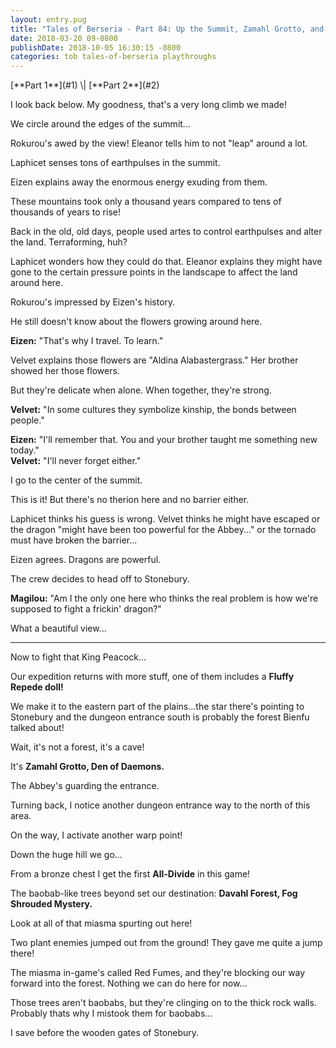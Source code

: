 ```yaml
---
layout: entry.pug
title: "Tales of Berseria - Part 84: Up the Summit, Zamahl Grotto, and Davahl Forest"
date: 2018-03-20 09-0800
publishDate: 2018-10-05 16:30:15 -0800
categories: tob tales-of-berseria playthroughs
---
```


<p class="entry-partination" markdown="1">[**Part 1**](#1) \| [**Part 2**](#2)</p>

<a name="1"></a>

I look back below. My goodness, that's a very long climb we made!

We circle around the edges of the summit...

Rokurou's awed by the view! Eleanor tells him to not "leap" around a lot.

Laphicet senses tons of earthpulses in the summit.

Eizen explains away the enormous energy exuding from them.

These mountains took only a thousand years compared to tens of thousands of years to rise!

Back in the old, old days, people used artes to control earthpulses and alter the land. Terraforming, huh?

Laphicet wonders how they could do that. Eleanor explains they might have gone to the certain pressure points in the landscape to affect the land around here.

Rokurou's impressed by Eizen's history.

He still doesn't know about the flowers growing around here.

**Eizen:** "That's why I travel. To learn."

Velvet explains those flowers are "Aldina Alabastergrass." Her brother showed her those flowers.

But they're delicate when alone. When together, they're strong.

**Velvet:** "In some cultures they symbolize kinship, the bonds between people."

**Eizen:** "I'll remember that. You and your brother taught me something new today."<br/>
**Velvet:** "I'll never forget either."

I go to the center of the summit.

This is it! But there's no therion here and no barrier either.

Laphicet thinks his guess is wrong. Velvet thinks he might have escaped or the dragon "might have been too powerful for the Abbey..." or the tornado must have broken the barrier...

Eizen agrees. Dragons are powerful.

The crew decides to head off to Stonebury.

**Magilou:** "Am I the only one here who thinks the real problem is how we're supposed to fight a frickin' dragon?"

What a beautiful view...

<a name="2"></a>

---

Now to fight that King Peacock...

Our expedition returns with more stuff, one of them includes a **Fluffy Repede doll!**

We make it to the eastern part of the plains...the star there's pointing to Stonebury and the dungeon entrance south is probably the forest Bienfu talked about!

Wait, it's not a forest, it's a cave!

It's **Zamahl Grotto, Den of Daemons.**

The Abbey's guarding the entrance.

Turning back, I notice another dungeon entrance way to the north of this area.

On the way, I activate another warp point!

Down the huge hill we go...

From a bronze chest I get the first **All-Divide** in this game!

The baobab-like trees beyond set our destination: **Davahl Forest, Fog Shrouded Mystery.**

Look at all of that miasma spurting out here!

Two plant enemies jumped out from the ground! They gave me quite a jump there!

The miasma in-game's called Red Fumes, and they're blocking our way forward into the forest. Nothing we can do here for now...

Those trees aren't baobabs, but they're clinging on to the thick rock walls. Probably thats why I mistook them for baobabs...

I save before the wooden gates of Stonebury.